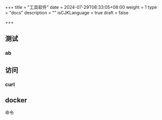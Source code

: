 +++
title = "工具软件"
date = 2024-07-29T08:33:05+08:00
weight = 1
type = "docs"
description = ""
isCJKLanguage = true
draft = false

+++

## 测试

### ab



## 访问

### curl



## docker

命令



